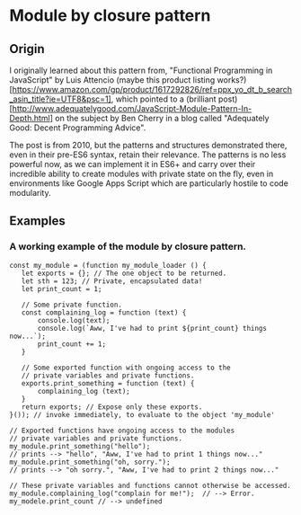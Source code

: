 # Module by closure pattern

## Origin

I originally learned about this pattern from, 
"Functional Programming in JavaScript" by Luis Attencio (maybe this product listing works?)[https://www.amazon.com/gp/product/1617292826/ref=ppx_yo_dt_b_search_asin_title?ie=UTF8&psc=1], which pointed to a (brilliant post)[http://www.adequatelygood.com/JavaScript-Module-Pattern-In-Depth.html] on the subject by Ben Cherry in a blog called "Adequately Good: Decent Programming Advice". 

The post is from 2010, but the patterns and structures demonstrated there, even in their pre-ES6 syntax, retain their relevance. The patterns is no less powerful now, as we can implement it in ES6+ and carry over their incredible ability to create modules with private state on the fly, even in environments like Google Apps Script which are particularly hostile to code modularity. 


## Examples

### A working example of the module by closure pattern. 
```
const my_module = (function my_module_loader () {
   let exports = {}; // The one object to be returned. 
   let sth = 123; // Private, encapsulated data! 
   let print_count = 1;
   
   // Some private function. 
   const complaining_log = function (text) {
       console.log(text);
       console.log(`Aww, I've had to print ${print_count} things now...`);
       print_count += 1;
   }   
   
   // Some exported function with ongoing access to the 
   // private variables and private functions. 
   exports.print_something = function (text) { 
       complaining_log (text); 
   }
   return exports; // Expose only these exports.
}()); // invoke immediately, to evaluate to the object 'my_module'

// Exported functions have ongoing access to the modules 
// private variables and private functions. 
my_module.print_something("hello");
// prints --> "hello", "Aww, I've had to print 1 things now..."
my_module.print_something("oh, sorry.");
// prints --> "oh sorry.", "Aww, I've had to print 2 things now..."

// These private variables and functions cannot otherwise be accessed. 
my_module.complaining_log("complain for me!");  // --> Error. 
my_modele.print_count // --> undefined


```
